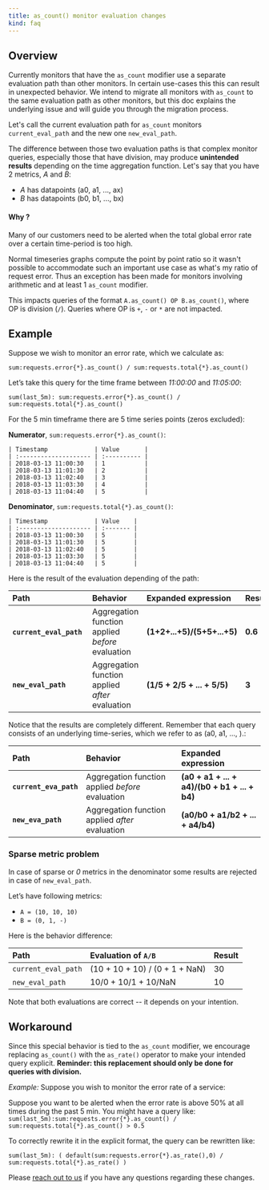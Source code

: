 ```yaml
---
title: as_count() monitor evaluation changes
kind: faq
---
```


## Overview

Currently monitors that have the `as_count` modifier use a separate evaluation path than other monitors. In certain use-cases this this can result in unexpected behavior. We intend to migrate all monitors with `as_count` to the same evaluation path as other monitors, but this doc explains the underlying issue and will guide you through the migration process.

Let's call the current evaluation path for `as_count` monitors `current_eval_path` and the new one `new_eval_path`.  

The difference between those two evaluation paths is that complex monitor queries, especially those that have division, may produce **unintended results** depending on the time aggregation function. Let's say that you have 2 metrics, *A* and *B*:

* *A* has datapoints (a0, a1, ..., ax)
* *B* has datapoints (b0, b1, ..., bx)

#### Why ?

Many of our customers need to be alerted when the total global error rate over a certain time-period is too high.

Normal timeseries graphs compute the point by point ratio so it wasn't possible to accommodate such an important use case as what's my ratio of request error. Thus an exception has been made for monitors involving arithmetic and at least 1 `as_count` modifier.

This impacts queries of the format `A.as_count() OP B.as_count()`, where OP is division (`/`). Queries where OP is `+`, `-` or `*` are not impacted.

## Example

Suppose we wish to monitor an error rate, which we calculate as:

`sum:requests.error{*}.as_count() / sum:requests.total{*}.as_count()`

Let’s take this query for the time frame between *11:00:00* and *11:05:00*:

`sum(last_5m): sum:requests.error{*}.as_count() / sum:requests.total{*}.as_count()`   

For the 5 min timeframe there are 5 time series points (zeros excluded):

**Numerator**, `sum:requests.error{*}.as_count()`:

```
| Timestamp             | Value       |
| :-------------------- | :---------- |
| 2018-03-13 11:00:30   | 1           |
| 2018-03-13 11:01:30   | 2           |
| 2018-03-13 11:02:40   | 3           |
| 2018-03-13 11:03:30   | 4           |
| 2018-03-13 11:04:40   | 5           |
```

**Denominator**, `sum:requests.total{*}.as_count()`:

```
| Timestamp             | Value    |
| :-------------------- | :------- |
| 2018-03-13 11:00:30   | 5        |
| 2018-03-13 11:01:30   | 5        |
| 2018-03-13 11:02:40   | 5        |
| 2018-03-13 11:03:30   | 5        |
| 2018-03-13 11:04:40   | 5        |
```

Here is the result of the evaluation depending of the path:

| Path | Behavior | Expanded expression | Result|
|:--------|:--------|:-----|:-----|
|**`current_eval_path`** | Aggregation function applied *before* evaluation | **(1+2+...+5)/(5+5+...+5)** | **0.6**|
|**`new_eval_path`** | Aggregation function applied *after* evaluation|**(1/5 + 2/5 + ... + 5/5)**|**3**|

Notice that the results are completely different. Remember that each query consists of an underlying time-series, which we refer to as (a0, a1, ..., ).:

| Path | Behavior | Expanded expression |
|:--------|:--------|:--------|
|**`current_eva_path`** | Aggregation function applied *before* evaluation | **(a0 + a1 + ... + a4)/(b0 + b1 + ... + b4)** |
|**`new_eva_path`** | Aggregation function applied *after* evaluation |**(a0/b0 + a1/b2 + ... + a4/b4)**|


### Sparse metric problem

In case of sparse or *0* metrics in the denominator some results are rejected in case of `new_eval_path`.

Let’s have following metrics:

* `A = (10, 10, 10)`
* `B = (0, 1, -)`

Here is the behavior difference:

| Path | Evaluation of `A/B` | Result |
|:------|:------|:-------|
| `current_eval_path` | (10 + 10 + 10) / (0 + 1 + NaN) | 30 |
| `new_eval_path` | 10/0 + 10/1 + 10/NaN | 10 |

Note that both evaluations are correct -- it depends on your intention. 

## Workaround

Since this special behavior is tied to the `as_count` modifier, we encourage replacing `as_count()` with the `as_rate()` operator to make your intended query explicit. **Reminder: this replacement should only be done for queries with division.**

*Example:* Suppose you wish to monitor the error rate of a service:

Suppose you want to be alerted when the error rate is above 50% at all times during the past 5 min. You might have a query like:
`sum(last_5m):sum:requests.error{*}.as_count() / sum:requests.total{*}.as_count() > 0.5 ` 

To correctly rewrite it in the explicit format, the query can be rewritten like:

`sum(last_5m): ( default(sum:requests.error{*}.as_rate(),0) / sum:requests.total{*}.as_rate() )`

Please [reach out to us][1] if you have any questions regarding these changes.

[1]: /help
